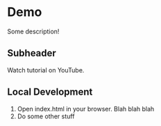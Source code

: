 # Demo

Some description!

## Subheader

Watch tutorial on YouTube.

## Local Development

1. Open index.html in your browser. Blah blah blah
2. Do some other stuff